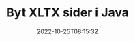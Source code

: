 ---
############################# Static ############################
layout: "auto-gen-merger"
date: 2022-10-25T08:15:32
draft: false
otherformats: pps ppsx ppt pptx rtf tex vdx vsdm vsdx vssm vssx vstm vstx vsx vtx xlam

############################# Head ############################
head_title: "Byt og byt XLTX sider i Java"
head_description: "Byt og udveksle positioner på to sider i en XLTX-fil i Java ved hjælp af documents merger API."

############################# Header ############################
title: "Byt XLTX sider i Java"
description: "Byt XLTX sider med et par linjer med Java-kode."
bg_image: "https://cms.admin.containerize.com/templates/aspose/App_Themes/V3/images/bg/header1.png"
bg_overlay: false
button:
    enable: true
    icon: "fas fa-arrow-down"
    label: "Download gratis prøveversion"
    link: "https://downloads.groupdocs.com/merger/java"

############################# SubMenu ############################
submenu:
    enable: true

    left:
        img_alt: "GroupDocs.Merger for Java"
        image: "https://cms.admin.containerize.com/templates/groupdocs/images/product-logos/90x90-noborder/groupdocs-merger-java.png"
        product: "GroupDocs.Merger"
        platform: "Java"

    middle:
        button:

            # button loop
            - link: "https://apireference.groupdocs.com/merger/java"
              text: "API-reference"

            # button loop
            - link: "https://github.com/groupdocs-merger"
              text: "Kode eksempler"

            # button loop
            - link: "https://products.groupdocs.app/merger/family"
              text: "Live demoer"

            # button loop
            - link: "https://purchase.groupdocs.com/pricing/merger/java"
              text: "Prissætning"

    right:
        link_download: "https://downloads.groupdocs.com/merger"
        link_learn: "https://docs.groupdocs.com/merger/java"
        link_buy: "https://purchase.groupdocs.com"

############################# About ############################
about:
    enable: true
    title: "Om GroupDocs.Merger for Java API"
    content: |
        [GroupDocs.Merger for Java](/da/merger/java/) tilbyder en enkel løsning til sikkert at flette og opdele mellem en lang række dokumentformater, herunder PDF, Microsoft Office (Word, Excel, PowerPoint , OneNote), OpenDocument, HTML, billeder og mange andre i Java-applikationer. Ved blot at tilføje et par linjer af koden kan du udføre adskillige dokumenthandlinger, såsom flyt, fjern, roter, swap, udtræk eller ændring af retningen af ​​sider i dokumenterne. Documents Merging API understøtter også forhåndsvisning af dokumentsider som et billede for at analysere dokumentstrukturen, formateringen og indholdet på siden.
        
        GroupDocs.Merger API er det rigtige valg til virksomhedsløsninger, som har brug for filsidebyttefunktioner. Disse API'er er godt understøttet på alle større operativsystemer og platforme, inklusive J2SE 7.0 (1.7), J2SE 8.0 (1.8), Java 10.

############################# Steps ############################
steps:
    enable: true
    title_left: "Byt XLTX filsider i Java"
    content_left: |
        [GroupDocs.Merger for Java](/da/merger/java/) gør det nemt for Java-udviklere at bytte sider i en XLTX-fil ved at implementere nogle få nemme trin .
        
        * Initialiser **SwapOptions** for at angive sidetal, der skal udveksles.
        * Opret ny forekomst af **Merger** og videregiv kildedokumentstien som en konstruktørparameter.
        * Ring til **swapPages** og send **SwapOptions**-objektet.
        * Kald **Save** og angiv filstien for at gemme det resulterende dokument.

    title_right: "Systemkrav"
    content_right: |
        GroupDocs.Merger for Java API'er understøttes på alle større platforme og operativsystemer. Før du udfører koden nedenfor, skal du sørge for, at du har følgende forudsætninger installeret på dit system.

        * Operativsystemer: Microsoft Windows, Linux, MacOS
        * Udviklingsmiljøer: NetBeans, IntelliJ IDEA, Eclipse
        * Rammer: J2SE 7.0 (1.7), J2SE 8.0 (1.8), Java 10
        * Download den seneste version af GroupDocs.Merger for Java fra [Maven](https://repository.groupdocs.com/webapp/#/artifacts/browse/tree/General/repo/com/groupdocs/groupdocs-merger)
         
    code: |
     {{% merger/additional-styles %}}
     {{< merger/code-merger title="Sådan bytter du XLTX filsider ved hjælp af Java eksempelkode">}}

        ```java    
        // Skift XLTX filsider ved hjælp af GroupDocs.Merger API
        int pageNumber1 = 6;
        int pageNumber2 = 1;

        // Initialiser SwapOptions-klassen for at angive sidetal, der skal byttes
        SwapOptions swapOptions = new SwapOptions(pageNumber2, pageNumber1);

        // Instantiér fusion med input XLTX dokument
        Merger merger = new Merger("input.xltx");

        // Kald SwapPages-metoden og send SwapOptions-objektet til det
        merger.swapPages(swapOptions);
    
        // Kald Gem metode og send den ønskede filsti for at gemme outputdokumentet
        merger.save("output.xltx");
        ```
     {{< /merger/code-merger >}}

############################# Demos ############################
demos:
    enable: true
    title: "Livedemoer - Byt XLTX filsider online"
    content: |
       Skift XLTX filsider lige nu ved at besøge webstedet [GroupDocs.Merger Live Demos](https://products.groupdocs.app/splitter/swap-pages/xltx).
       Live-demoen har følgende fordele.
        
############################# About Formats ############################
about_formats:
    enable: true

############################# More Formats ############################
more_formats:
    enable: true
    title: "Byt sider med andre filformater"
    content: |
        Java dokumenterer merger & split API til filformater og billeder. Skift nogle af de populære filformater som angivet nedenfor.

############################# Back to top ###############################
back_to_top:
    enable: true
---